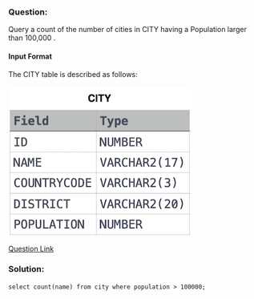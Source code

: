 ### Question:
Query a count of the number of cities in CITY having a Population larger than 100,000 .

#### Input Format

The CITY table is described as follows:

![alt text](images\1449729804-f21d187d0f-CITY.jpg)

[Question Link](https://www.hackerrank.com/challenges/revising-aggregations-the-count-function/problem?isFullScreen=true)

### Solution:

```
select count(name) from city where population > 100000;
```